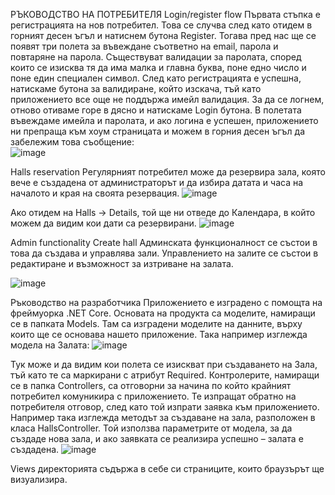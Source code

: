 РЪКОВОДСТВО НА ПОТРЕБИТЕЛЯ
Login/register flow
Първата стъпка е регистрацията на нов потребител. Това се случва след като отидем в горният десен ъгъл и натиснем бутона Register.
Тогава пред нас ще се появят три полета за въвеждане съответно на email, парола и повтаряне на парола. Съществуват валидации за паролата, според които се изисква тя да има малка и главна буква, поне едно число и поне един специален символ. 
След като регистрацията е успешна, натискаме бутона за валидиране, който изскача, тъй като приложението все още не поддържа имейл валидация. 
За да се логнем, отново отиваме горе в дясно и натискаме Login бутона. В полетата въвеждаме имейла и паролата, и ако логина е успешен, приложението ни препраща към хоум страницата и можем в горния десен ъгъл да забележим това съобщение:  
![image](https://user-images.githubusercontent.com/53709637/174502550-1200a780-6853-4d71-b16a-87ace9b82ba7.png)

Halls reservation
Регулярният потребител може да резервира зала, която вече е създадена от администраторът и да избира датата и часа на началото и края на своята резервация. 
 ![image](https://user-images.githubusercontent.com/53709637/174502788-7bb65ec2-3592-49bc-92c8-d084f49bb175.png)

 
Ако отидем на Halls -> Details, той ще ни отведе до Календара, в който можем да видим кои дати са резервирани.
 ![image](https://user-images.githubusercontent.com/53709637/151508346-a0106c05-a9be-4c14-89b4-f8e2ea71a3f0.png)

Admin functionality
Create hall 
Админската функционалност се състои в това да създава и управлява зали. Управлението на залите се състои в редактиране и възможност за изтриване на залата.
 
![image](https://user-images.githubusercontent.com/53709637/151508387-510657f3-3d9b-486b-b7e3-4850da1c1d76.png)




Ръководство на разработчика
Приложението е изградено с помощта на фреймуорка .NET Core. 
Основата на продукта са моделите, намиращи се в папката Models. Там са изградени моделите на данните, върху които ще се основава нашето приложение. Така например изглежда модела на Залата: 
![image](https://user-images.githubusercontent.com/53709637/151508418-76189361-c787-4227-8136-c6088eac8bce.png)

Тук може и да видим кои полета се изискват при създаването на Зала, тъй като те са маркирани с атрибут Required. 
Контролерите, намиращи се в папка Controllers, са отговорни за начина по който крайният потребител комуникира с приложението. Те изпращат обратно на потребителя отговор, след като той изпрати заявка към приложението.
Например така изглежда методът за създаване на зала, разположен в класа HallsController. Той използва параметрите от модела, за да създаде нова зала, и ако заявката се реализира успешно – залата е създадена.
![image](https://user-images.githubusercontent.com/53709637/151508449-b6199004-62d9-4f04-aae9-4e1e88863bfc.png)

 
Views директорията съдържа в себе си страниците, които браузърът ще визуализира. 



